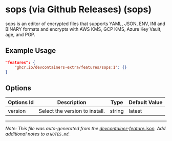 
# sops (via Github Releases) (sops)

sops is an editor of encrypted files that supports YAML, JSON, ENV, INI and BINARY formats and encrypts with AWS KMS, GCP KMS, Azure Key Vault, age, and PGP.

## Example Usage

```json
"features": {
    "ghcr.io/devcontainers-extra/features/sops:1": {}
}
```

## Options

| Options Id | Description | Type | Default Value |
|-----|-----|-----|-----|
| version | Select the version to install. | string | latest |



---

_Note: This file was auto-generated from the [devcontainer-feature.json](devcontainer-feature.json).  Add additional notes to a `NOTES.md`._
